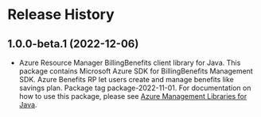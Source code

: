 # Release History

## 1.0.0-beta.1 (2022-12-06)

- Azure Resource Manager BillingBenefits client library for Java. This package contains Microsoft Azure SDK for BillingBenefits Management SDK. Azure Benefits RP let users create and manage benefits like savings plan. Package tag package-2022-11-01. For documentation on how to use this package, please see [Azure Management Libraries for Java](https://aka.ms/azsdk/java/mgmt).
